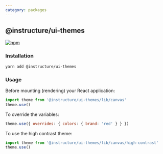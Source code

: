 ```yaml
---
category: packages
---
```


## @instructure/ui-themes

[npm]: https://img.shields.io/npm/v/@instructure/ui-themes.svg
[npm-url]: https://npmjs.com/package/@instructure/ui-themes

[![npm][npm]][npm-url]

### Installation

```sh
yarn add @instructure/ui-themes
```

### Usage

Before mounting (rendering) your React application:

```js
import theme from '@instructure/ui-themes/lib/canvas'
theme.use()
```

To override the variables:

```js
theme.use({ overrides: { colors: { brand: 'red' } } })
```

To use the high contrast theme:

```js
import theme from '@instructure/ui-themes/lib/canvas/high-contrast'
theme.use()
```
